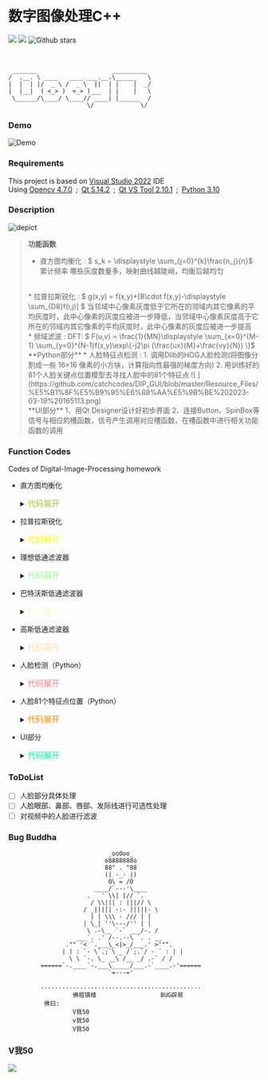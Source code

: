 # 数字图像处理C++


[![ ](https://img.shields.io/badge/%E6%AC%A7%E9%98%B3%E6%96%8C-catchcodes-brightgreen "my_icon")](https://github.com/catchcodes)
[![ ](https://img.shields.io/badge/QQ-%F0%9F%8C%9E%20-yellowgreen "扣扣")](https://wpa.qq.com/msgrd?v=3&uin=1994143440&site=qq&menu=yes&jumpflag=1)
![Github stars](https://img.shields.io/github/stars/catchcodes/DIP_GUI.svg)

</br>

```
 _______                     __________ 
/  .__. \ ____   ____ ___.__.\______   \
|  |  | |/  _ \ /  _ \  ||  | |    |  _/
|  |__|  ( <_> )  <_> )___  | |    |   \
 \______/\____/ \____// ____| |______  /
                      \/             \/ 
```

### Demo
![Demo](https://github.com/catchcodes/DIP_GUI/blob/master/Resource_Files/demo.gif)

### Requirements

This project is based on [Visual Studio 2022](https://visualstudio.microsoft.com/zh-hans/vs/) IDE</br>
Using [Opencv 4.7.0](https://opencv.org/releases/)&ensp;;&ensp;[Qt 5.14.2](https://download.qt.io/archive/qt/5.14/5.14.2/)&ensp;;&ensp;[Qt VS Tool 2.10.1](https://www.qt.io/blog/qt-vs-tools-for-visual-studio-2022)&ensp;;&ensp;[Python 3.10](https://www.python.org/downloads/)

### Description
![ depict](https://github.com/catchcodes/DIP_GUI/blob/master/Resource_Files/depict.png)
</br>
> **功能函数**
> * 直方图均衡化 : $ s_k = \displaystyle \sum_{j=0}^{k}\frac{n_j}{n}$ 
>  累计频率 哪些灰度数量多，映射曲线越陡峭，均衡后越均匀
> </br>
> * 拉普拉斯锐化 : $ g(x,y) = f(x,y)+[8\cdot f(x,y)-\displaystyle \sum_{D8}f(i,j)] $
> 当邻域中心像素灰度低于它所在的领域内其它像素的平均灰度时，此中心像素的灰度应被进一步降低，当邻域中心像素灰度高于它所在的邻域内其它像素的平均灰度时，此中心像素的灰度应被进一步提高
> </br>
> * 频域滤波 : 
> DFT: $ F(u,v) = \frac{1}{MN}\displaystyle \sum_{x=0}^{M-1} \sum_{y=0}^{N-1}f(x,y)\exp\{-j2\pi (\frac{ux}{M}+\frac{vy}{N}) \}$
> </br>
> **Python部分**
> * 人脸特征点检测 : 
> 1. 调用Dlib的HOG人脸检测(将图像分割成一些 16×16 像素的小方块，计算指向性最强的梯度方向)
> 2. 用训练好的81个人脸关键点位置模型去寻找人脸中的81个特征点
> ![ ](https://github.com/catchcodes/DIP_GUI/blob/master/Resource_Files/%E5%B1%8F%E5%B9%95%E6%88%AA%E5%9B%BE%202023-03-19%20165113.png)
> </br>
> **UI部分**
> 1、用Qt Designer设计好初步界面
> 2、连接Button、SpinBox等信号与相应的槽函数，信号产生调用对应槽函数，在槽函数中进行相关功能函数的调用


### Function Codes
Codes of Digital-Image-Processing homework

* 直方图均衡化
  <details>
  <summary><font size="3" color="yellowgreen">代码展开</font></summary>
  <pre><code class="language-cpp">
    // 直方图均衡化的定义
    void HistEqual(Mat& gray, Mat& result)
    {
        // 哈希表统计0~255像素值的个数
        map<int, int>pixelCounter;
        for (int i = 0; i < gray.rows; i++)
        {
            for (int j = 0; j < gray.cols; j++)
            {
                int value = gray.at<uchar>(i, j);
                pixelCounter[value]++;
            }
        }
        //统计0~255像素值的频率，并计算累计频率
        map<int, double> pixel_fre;
        int pixel_sum = gray.cols * gray.rows;
        double cumul_fre = 0;
        for (int i = 0; i < 256; i++)
        {
            // 累计频率 哪些灰度数量多，映射曲线越陡峭，均衡后越均匀
            cumul_fre += double(pixelCounter[i]) / pixel_sum;
            pixel_fre[i] = cumul_fre;
        }
        //根据累计频率进行转换
        for (int i = 0; i < gray.rows; i++)
        {
            for (int j = 0; j < gray.cols; j++)
            {
                int value = gray.at<uchar>(i, j);
                double fre = pixel_fre[value];
                // 原始灰度值乘以累计频率
                result.at<uchar>(i, j) = fre * value;
            }
        }
    }
  </code></pre>
  </details>

* 拉普拉斯锐化
  <details>
  <summary><font size="3" color="yellow">代码展开</font></summary>
  <pre><code class="language-cpp">
    // 默认0填充
    void Laplacian(Mat& gray, Mat& result, int padding)
    {
        //result.convertTo(result, CV_64F);
        Mat gray_buf(gray.rows + 2, gray.cols + 2, gray.depth());
        // 0填充
        if (padding == 0)
        {
            cv::copyMakeBorder(gray, gray_buf, 1, 1, 1, 1, cv::BORDER_CONSTANT);
        }
        // 镜像填充
        else if (padding == 1)
        {
            cv::copyMakeBorder(gray, gray_buf, 1, 1, 1, 1, cv::BORDER_REFLECT);
        }
        for (int i = 0; i < gray.rows; i++)
        {
            for (int j = 0; j < gray.cols; j++)
            {
                // cv::saturate_cast<uchar>()保证范围为0~255
                // 直接访问
                result.at<uchar>(i, j) = cv::saturate_cast<uchar>(gray.at<uchar>(i, j) + 8 * gray_buf.at<uchar>(i + 1, j + 1) - gray_buf.at<uchar>(i, j) - gray_buf.at<uchar>(i, j + 1) - gray_buf.at<uchar>(i, j + 2) \
                    - gray_buf.at<uchar>(i + 1, j) - gray_buf.at<uchar>(i + 1, j + 2) - gray_buf.at<uchar>(i + 2, j) - gray_buf.at<uchar>(i + 2, j + 1) - gray_buf.at<uchar>(i + 2, j + 2));
            }
        }
    }
  </code></pre>
  </details>

* 理想低通滤波器
  <details>
  <summary><font size="3" color=#98FB98>代码展开</font></summary>
  <pre><code class="language-cpp">
	// 理想低通滤波器
	void ILPF(Mat& gray, Mat& result, int fc)
	{
		// 扩展图像矩阵，为2，3，5的倍数时运算速度快
		int m = cv:: getOptimalDFTSize(gray.rows);
		int n = cv::getOptimalDFTSize(gray.cols);
		Mat padded;
		// 零填充
		cv::copyMakeBorder(gray, padded, 0, m - gray.rows, 0, n - gray.cols, cv::BORDER_CONSTANT);
		padded.convertTo(padded, CV_32FC1);
		int row = padded.rows;
		int col = padded.cols;
		if (fc > MIN(row, col))	
			throw "截止频率超出图像范围";
		Mat filter = Mat::zeros(padded.size(), CV_32FC1);
		for (int i = 0; i < row; i++)
		{
			for (int j = 0; j < col; j++)
			{
				double d = sqrt(pow((i - row / 2.0), 2) + pow((j - col / 2.0), 2));
				if (d <= fc)
				{
					filter.at<float>(i, j) = 1;
				}
			}
		}
		// imshow("滤波器", filter);
		// 实部和虚部
		Mat plane[] = {padded, Mat::zeros(padded.size(), CV_32FC1)};
		Mat complexIm;
		merge(plane, 2, complexIm); //合并通道 （把两个矩阵合并为一个2通道的Mat类容器）
		dft(complexIm, complexIm);  //进行傅立叶变换，结果保存在自身
		split(complexIm, plane);    //分离通道
		fftshift(plane[0], plane[1]);
		Mat Real, Imag, BLUR;
		Real = plane[0].mul(filter);
		Imag = plane[1].mul(filter);
		// fftshift(Real, Imag); //效果一样 周期性
		Mat plane1[] = { Real, Imag };
		merge(plane1, 2, BLUR);//实部与虚部合并
		idft(BLUR, BLUR);
		split(BLUR, plane);                     //分离通道，主要获取通道
		magnitude(plane[0], plane[1], result);  //求幅值(模)
		normalize(result, result, 0, 1.0, NORM_MINMAX);  //归一化便于显示
	}
	// 低频移动到中心
	void fftshift(Mat plane0, Mat plane1)
	{
		// -2 : 1111_……_1110
		plane0 = plane0(Rect(0, 0, plane0.cols & -2, plane0.rows & -2));
		int cx = plane0.cols / 2;
		int cy = plane0.rows / 2;
		Mat part1_r(plane0, Rect(0, 0, cx, cy));
		Mat part2_r(plane0, Rect(cx, 0, cx, cy));
		Mat part3_r(plane0, Rect(0, cy, cx, cy));
		Mat part4_r(plane0, Rect(cx, cy, cx, cy));
		Mat temp;
		part1_r.copyTo(temp);  //左上与右下交换位置(实部)
		part4_r.copyTo(part1_r);
		temp.copyTo(part4_r);
		part2_r.copyTo(temp);  //右上与左下交换位置(实部)
		part3_r.copyTo(part2_r);
		temp.copyTo(part3_r);
		Mat part1_i(plane1, Rect(0, 0, cx, cy));  //元素坐标(cx,cy)
		Mat part2_i(plane1, Rect(cx, 0, cx, cy));
		Mat part3_i(plane1, Rect(0, cy, cx, cy));
		Mat part4_i(plane1, Rect(cx, cy, cx, cy));
		part1_i.copyTo(temp);  //左上与右下交换位置(虚部)
		part4_i.copyTo(part1_i);
		temp.copyTo(part4_i);
		part2_i.copyTo(temp);  //右上与左下交换位置(虚部)
		part3_i.copyTo(part2_i);
		temp.copyTo(part3_i);
	}
  </code></pre>
  </details>

* 巴特沃斯低通滤波器
  <details>
  <summary><font size="3" color=#FAFAD2>代码展开</font></summary>
  <pre><code class="language-cpp">
	// 巴特沃斯的滤波器
  	Mat filter = Mat::zeros(padded.size(), CV_32FC1);
	for (int i = 0; i < row; i++)
	{
		//float* data = filter.ptr<float>(i);
		for (int j = 0; j < col; j++)
		{
			float d = sqrt(pow((i - row / 2.0), 2) + pow((j - col / 2.0), 2));
			filter.at<float>(i, j) = 1 / (1 + pow(float(d / fc), 2 * level));
		}
	}
  </code></pre>
  </details>

* 高斯低通滤波器
  <details>
  <summary><font size="3" color=#FFDEAD>代码展开</font></summary>
  <pre><code class="language-cpp">
    // 高斯滤波器
  	Mat filter = Mat::zeros(padded.size(), CV_32FC1);
	for (int i = 0; i < row; i++)
	{
		for (int j = 0; j < col; j++)
		{
			float d = sqrt(pow((i - row / 2.0), 2) + pow((j - col / 2.0), 2));
			filter.at<float>(i, j) = exp(-pow(d, 2) / (2 * pow(fc, 2)));
		}
	}
  </code></pre>
  </details>

* 人脸检测（Python）
  <details>
  <summary><font size="3" color=#F08080>代码展开</font></summary>
  <pre><code class="language-python">
  # HOG人脸检测器寻找人脸
  def find_face(filename):
    face_detector = dlib.get_frontal_face_detector()  # 创建HOG人脸检测器
    image = cv2.imread(filename)
    detected_faces = face_detector(image, 1)
	# 存储人脸矩形框的坐标信息
    location = []
    for i, face_rect in enumerate(detected_faces):
        location.append(face_rect.left())
        location.append(face_rect.top())
        location.append(face_rect.right())
        location.append(face_rect.bottom())
    return location
  </code></pre>
  </details>

* 人脸81个特征点位置（Python）
  <details>
  <summary><font size="3" color=#FF8C00>代码展开</font></summary>
  <pre><code class="language-python">
  def find_face_landmarks(filename):
    # 人脸81个关键点模型位置 
    predictor_model = r"E:\Face_Landmarks\shape_predictor_81_face_landmarks.dat"
    face_detector = dlib.get_frontal_face_detector()  # 创建HOG人脸检测器
    face_pose_predictor = dlib.shape_predictor(predictor_model)  # 创建人脸特征点检测器
    image = cv2.imread(filename)
    detected_faces = face_detector(image, 1)
    mark = []
    for i, face_rect in enumerate(detected_faces):
        pose_landmarks = face_pose_predictor(image, face_rect)  # 获取面部的姿势
        for j in range(81):
		    # 以tuple形式存放到mark列表中，方便C++调用
            mark.append((pose_landmarks.part(j).x, pose_landmarks.part(j).y))            
    return mark
  </code></pre>
  </details>

* UI部分
  <details>
  <summary><font size="3" color=#00FA9A>代码展开</font></summary>
  <pre><code class="language-cpp">
    // 接收并响应拖拽事件
    // 过滤非图片文件
    void DIP_GUI::dragEnterEvent(QDragEnterEvent* event)
    {
        QStringList FileTypes;
        FileTypes.append("jpg");
        FileTypes.append("png");
        FileTypes.append("bmp");
        if (event->mimeData()->hasUrls() && event->mimeData()->urls().count() == 1) 
        {
            // 对象是否可以返回URL列表，并且只有一个
            QFileInfo file(event->mimeData()->urls().at(0).toLocalFile());
            // 在FileTypes查找文件后缀是否符合
            if (FileTypes.contains(file.suffix().toLower())) 
                event->acceptProposedAction();
        }
    }
    // 响应拖拽事件
    void DIP_GUI::dropEvent(QDropEvent* event)
    {
        // 接收文件
        QString url = event->mimeData()->urls().first().toLocalFile();
        if (url.isEmpty()) 
            return;
        // 具体将拿到的数据进行处理
        QImage img;
        img.load(url);
        // 设置图片适应QLabel大小
        img.scaled(ui.originImg->size(), Qt::KeepAspectRatio);
        ui.originImg->setScaledContents(true);
        ui.originImg->setPixmap(QPixmap::fromImage(img));
        // 保存图片路径
        filepath = url.toStdString();
    }
    void DIP_GUI::setupView()
    {
        this->setAcceptDrops(true);    //可以接收图片
    }
    // 连接信号与槽函数
    connect(ui.histbtn, &QPushButton::clicked, this, &DIP_GUI::hist);
    connect(ui.laplacebtn, &QPushButton::clicked, this, &DIP_GUI::laplace);
    connect(ui.ilpfbtn, &QPushButton::clicked, this, &DIP_GUI::ideal);
    connect(ui.blpfbtn, &QPushButton::clicked, this, &DIP_GUI::butter);
    connect(ui.glpfbtn, &QPushButton::clicked, this, &DIP_GUI::gauss);
    connect(ui.face, &QPushButton::clicked, this, &DIP_GUI::fac);
    // Lamda表达式
    connect(ui.fc_i, &QSpinBox::editingFinished, this, [&]() {fc = ui.fc_i->value(); });
    connect(ui.fc_b, &QSpinBox::editingFinished, this, [&]() {fc = ui.fc_b->value(); });
    connect(ui.fc_g, &QSpinBox::editingFinished, this, [&]() {fc = ui.fc_g->value(); });

  </code></pre>
  </details>

### ToDoList
- [ ] 人脸部分具体处理 
- [ ] 人脸眼部、鼻部、唇部、发际线进行可选性处理
- [ ] 对视频中的人脸进行滤波
    
### Bug Buddha

```
                            _ooOoo_
                           o8888888o
                           88" . "88
                           (| -_- |)
                            O\ = /O
                        ____/`---'\____
                      .   ' \\| |// `.
                       / \\||| : |||// \
                     / _||||| -:- |||||- \
                       | | \\\ - /// | |
                     | \_| ''\---/'' | |
                      \ .-\__ `-` ___/-. /
                   ___`. .' /--.--\ `. . __
                ."" '< `.___\_<|>_/___.' >'"".
               | | : `- \`.;`\ _ /`;.`/ - ` : | |
                 \ \ `-. \_ __\ /__ _/ .-` / /
         ======`-.____`-.___\_____/___.-`____.-'======
                            `=---='

         .............................................
                  佛祖镇楼                  BUG辟易
          佛曰:
                  V我50
                  v我50
                  V我50
```

### V我50
![ ](https://github.com/catchcodes/DIP_GUI/blob/master/Resource_Files/wechatPay.png "Vivo50")
